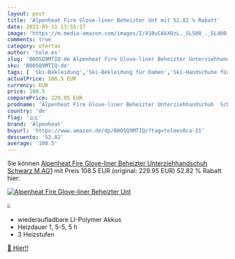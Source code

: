 ```yaml
---
layout: post
title: 'Alpenheat Fire Glove-liner Beheizter Unt mit 52.82 % Rabatt'
date: 2021-05-11 13:55:17
image: 'https://m.media-amazon.com/images/I/410uCAkXOzL._SL500_._SL400_.jpg'
comments: true
category: ofertas
author: 'tole.es'
slug: 'B005Q9MTIQ-de Alpenheat Fire Glove-liner Beheizter Unterziehhandschuh...'
sku: 'B005Q9MTIQ-de'
tags: [ 'Ski-Bekleidung','Ski-Bekleidung für Damen','Ski-Handschuhe für Damen','Skifahren','Sport','Sport & Freizeit','Sportausrüstung & -bekleidung','Wintersport','alpenheat', ]
actualPrice: 108.5 EUR
currency: EUR
price: 108.5
comparePrice: 229.95 EUR
prodname: 'Alpenheat Fire Glove-liner Beheizter Unterziehhandschuh  Schwarz  M  AG1'
country: 'de'
flag: '🇩🇪'
brand: 'Alpenheat'
buyurl: 'https://www.amazon.de/dp/B005Q9MTIQ/?tag=tolees0ca-21'
descuento: '52.82'
average: '108.5'
---
```


Sie können [Alpenheat Fire Glove-liner Beheizter Unterziehhandschuh  Schwarz  M  AG1](https://www.amazon.de/dp/B005Q9MTIQ/?tag=tolees0ca-21) mit Preis 108.5 EUR (original: 229.95 EUR) 52.82 % Rabatt hier:

[![Alpenheat Fire Glove-liner Beheizter Unt](https://m.media-amazon.com/images/I/410uCAkXOzL._SL500_._SL400_.jpg)](https://www.amazon.de/dp/B005Q9MTIQ/?tag=tolees0ca-21)

ℹ️:

- wiederaufladbare LI-Polymer Akkus
- Heizdauer 1, 5-5, 5 h
- 3 Heizstufen

[🛒 Hier!!](https://www.amazon.de/dp/B005Q9MTIQ/?tag=tolees0ca-21)
